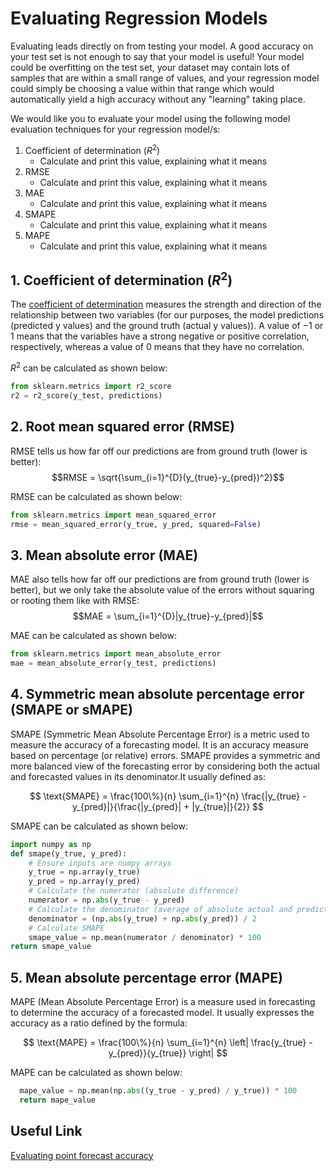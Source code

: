 # Evaluating Regression Models

Evaluating leads directly on from testing your model. A good accuracy on your test set is not enough to say that your model is useful! Your model could be overfitting on the test set, your dataset may contain lots of samples that are within a small range of values, and your regression model could simply be choosing a value within that range which would automatically yield a high accuracy without any "learning" taking place.

We would like you to evaluate your model using the following model evaluation techniques for your regression model/s:

1. Coefficient of determination ($R^{2}$)
    - Calculate and print this value, explaining what it means
2. RMSE
    - Calculate and print this value, explaining what it means
3. MAE
    - Calculate and print this value, explaining what it means
4. SMAPE
   - Calculate and print this value, explaining what it means
5. MAPE
   - Calculate and print this value, explaining what it means
    

## 1. Coefficient of determination ($R^{2}$)

The [coefficient of determination](https://en.wikipedia.org/wiki/Coefficient_of_determination) measures the strength and direction of the relationship between two variables (for our purposes, the model predictions (predicted y values) and the ground truth (actual y values)). A value of $-1$ or $1$ means that the variables have a strong negative or positive correlation, respectively, whereas a value of $0$ means that they have no correlation.

$R^{2}$ can be calculated as shown below:
```python
from sklearn.metrics import r2_score
r2 = r2_score(y_test, predictions)
```

## 2. Root mean squared error (RMSE)

RMSE tells us how far off our predictions are from ground truth (lower is better):
$$RMSE = \sqrt{\sum_{i=1}^{D}(y_{true}-y_{pred})^2}$$

RMSE can be calculated as shown below:
```python
from sklearn.metrics import mean_squared_error
rmse = mean_squared_error(y_true, y_pred, squared=False)
```

## 3. Mean absolute error (MAE)

MAE also tells how far off our predictions are from ground truth (lower is better), but we only take the absolute value of the errors without squaring or rooting them like with RMSE:
$$MAE = \sum_{i=1}^{D}|y_{true}-y_{pred}|$$

MAE can be calculated as shown below:
```python
from sklearn.metrics import mean_absolute_error
mae = mean_absolute_error(y_test, predictions)
```


## 4. Symmetric mean absolute percentage error (SMAPE or sMAPE)

SMAPE (Symmetric Mean Absolute Percentage Error) is a metric used to measure the accuracy of a forecasting model. It is an accuracy measure based on percentage (or relative) errors. SMAPE provides a symmetric and more balanced view of the forecasting error by considering both the actual and forecasted values in its denominator.It usually defined as:

$$
\text{SMAPE} = \frac{100\%}{n} \sum_{i=1}^{n} \frac{|y_{true} - y_{pred}|}{\frac{|y_{pred}| + |y_{true}|}{2}}
$$

SMAPE can be calculated as shown below:
```python
import numpy as np
def smape(y_true, y_pred):
    # Ensure inputs are numpy arrays
    y_true = np.array(y_true)
    y_pred = np.array(y_pred)
    # Calculate the numerator (absolute difference)
    numerator = np.abs(y_true - y_pred)
    # Calculate the denominator (average of absolute actual and predicted values)
    denominator = (np.abs(y_true) + np.abs(y_pred)) / 2
    # Calculate SMAPE
    smape_value = np.mean(numerator / denominator) * 100
return smape_value
```


## 5. Mean absolute percentage error (MAPE)
MAPE (Mean Absolute Percentage Error) is a measure used in forecasting to determine the accuracy of a forecasted model. It usually expresses the accuracy as a ratio defined by the formula:

$$
\text{MAPE} = \frac{100\%}{n} \sum_{i=1}^{n} \left| \frac{y_{true} - y_{pred}}{y_{true}} \right|
$$

MAPE can be calculated as shown below:
```python
  mape_value = np.mean(np.abs((y_true - y_pred) / y_true)) * 100
  return mape_value
```

## Useful Link
[Evaluating point forecast accuracy](https://otexts.com/fpp3/accuracy.html)


